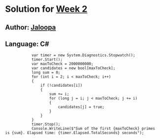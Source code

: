 # Solution for [Week 2](Challenge)
## Author: [Jaloopa](https://what.thedailywtf.com/user/Jaloopa)

<a name="CSharp"></a>
## Language: C#

```
            var timer = new System.Diagnostics.Stopwatch();
            timer.Start();
            var maxToCheck = 2000000000;
            var candidates = new bool[maxToCheck];
            long sum = 0;
            for (int i = 2; i < maxToCheck; i++)
            {
                if (!candidates[i])
                {
                    sum += i;
                    for (long j = i; j < maxToCheck; j += i)
                    {
                        candidates[j] = true;
                    }
                }
            }
            timer.Stop();
            Console.WriteLine($"Sum of the first {maxToCheck} primes is {sum}. Elapsed time: {timer.Elapsed.TotalSeconds} seconds");
```